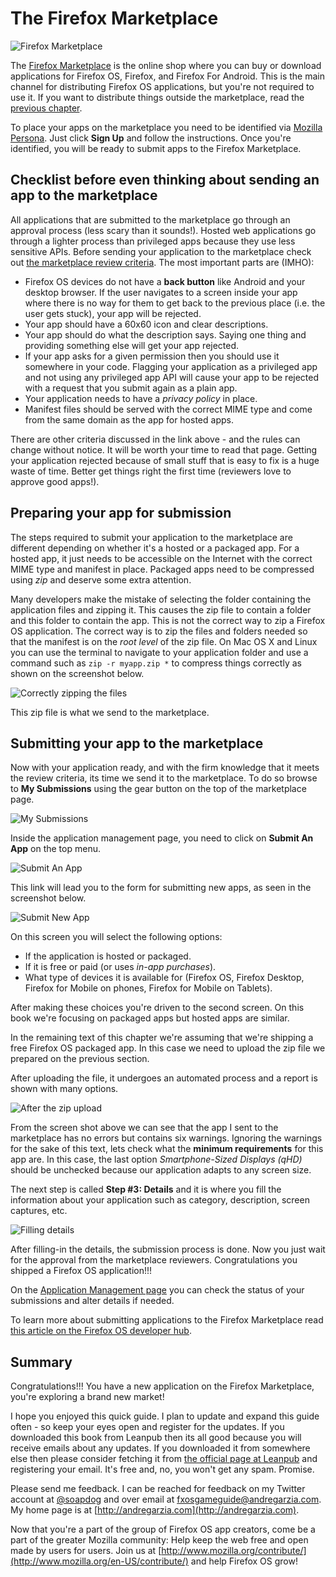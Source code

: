 # The Firefox Marketplace

![Firefox Marketplace](images/originals/marketplace.png)

The [Firefox Marketplace](http://marketplace.firefox.com) is the online shop where you can buy or download applications for Firefox OS, Firefox, and Firefox For Android. This is the main channel for distributing Firefox OS applications, but you're not required to use it. If you want to distribute things outside the marketplace, read the [previous chapter](#distribution).

To place your apps on the marketplace you need to be identified via [Mozilla Persona](https://login.persona.org/about). Just click **Sign Up** and follow the instructions. Once you're identified, you will be ready to submit apps to the Firefox Marketplace.

## Checklist before even thinking about sending an app to the marketplace

All applications that are submitted to the marketplace go through an approval process (less scary than it sounds!). Hosted web applications go through a lighter process than privileged apps because they use less sensitive APIs. Before sending your application to the marketplace check out [the marketplace review criteria](https://developer.mozilla.org/en-US/docs/Web/Apps/Publishing/Marketplace_review_criteria). The most important parts are (IMHO): 

* Firefox OS devices do not have a **back button** like Android and your desktop browser. If the user navigates to a screen inside your app where there is no way for them to get back to the previous place  (i.e. the user gets stuck), your app will be rejected.
* Your app should have a 60x60 icon and clear descriptions.
* Your app should do what the description says. Saying one thing and providing something else will get your app rejected.
* If your app asks for a given permission then you should use it somewhere in your code. Flagging your application as a privileged app and not using any privileged app API will cause your app to be rejected with a request that you submit again as a plain app.
* Your application needs to have a *privacy policy* in place.
* Manifest files should be served with the correct MIME type and come from the same domain as the app for hosted apps.

There are other criteria discussed in the link above - and the rules can change without notice. It will be worth your time to read that page. Getting your application rejected because of small stuff that is easy to fix is a huge waste of time. Better get things right the first time (reviewers love to approve good apps!). 

## Preparing your app for submission

The steps required to submit your application to the marketplace are different depending on whether it's a hosted or a packaged app. For a hosted app, it  just needs to be accessible on the Internet with the correct MIME type and manifest in place. Packaged apps need to be compressed using *zip* and deserve some extra attention. 

Many developers make the mistake of selecting the folder containing the application files and zipping it. This causes the zip file to contain a folder and this folder to contain the app. This is not the correct way to zip a Firefox OS application. The correct way is to zip the files and folders needed so that the manifest is on the *root level* of the zip file. On Mac OS X and Linux you can use the terminal to navigate to your application folder and use a command such as `zip -r myapp.zip *` to compress things correctly as shown on the screenshot below.

![Correctly zipping the files](images/originals/marketplace-preparing-packaged-app.png)

This zip file is what we send to the marketplace.

## Submitting your app to the marketplace

Now with your application ready, and with the firm knowledge that it meets the review criteria, its time we send it to the marketplace. To do so browse to **My Submissions** using the gear button on the top of the marketplace page.

![My Submissions](images/originals/marketplace-my-submissions.png)

Inside the application management page, you need to click on **Submit An App** on the top menu.

![Submit An App](images/originals/marketplace-new-app.png)

This link will lead you to the form for submitting new apps, as seen in the screenshot below.

![Submit New App](images/originals/marketplace-step-1.png)

On this screen you will select the following options:

* If the application is hosted or packaged.
* If it is free or paid (or uses *in-app purchases*).
* What type of devices it is available for (Firefox OS, Firefox Desktop, Firefox for Mobile on phones, Firefox for Mobile on Tablets).

After making these choices you're driven to the second screen. On this book we're focusing on packaged apps but hosted apps are similar. 

In the remaining text of this chapter we're assuming that we're shipping a free Firefox OS packaged app. In this case we need to upload the zip file we prepared on the previous section.

After uploading the file, it undergoes an automated process and a report is shown with many options.

![After the zip upload](images/originals/marketplace-step-1_5.png)

From the screen shot above we can see that the app I sent to the marketplace has no errors but contains six warnings. Ignoring the warnings for the sake of this text, lets check what the **minimum requirements** for this app are. In this case, the last option *Smartphone-Sized Displays (qHD)* should be unchecked because our application adapts to any screen size.

The next step is called **Step #3: Details** and it is where you fill the information about your application such as category, description, screen captures, etc.

![Filling details](images/originals/marketplace-step-3.png)

After filling-in the details, the submission process is done. Now you just wait for the approval from the marketplace reviewers. Congratulations you shipped a Firefox OS application!!!

On the [Application Management page](https://marketplace.firefox.com/developers/submissions) you can check the status of your submissions and alter details if needed.

To learn more about submitting applications to the Firefox Marketplace read [this article on the Firefox OS developer hub](https://marketplace.firefox.com/developers/docs/submission).

## Summary

Congratulations!!! You have a new application on the Firefox Marketplace, you're exploring a brand new market!

I hope you enjoyed this quick guide. I plan to update and expand this guide often - so keep your eyes open and register for the updates. If you downloaded this book from Leanpub then its all good because you will receive emails about any updates. If you downloaded it from somewhere else then please consider fetching it from [the official page at Leanpub](http://leanpub.com/buildinggamesforfirefoxos) and registering your email. It's free and, no, you won't get any spam. Promise. 

Please send me feedback. I can be reached for feedback on my Twitter account at [@soapdog](http://twitter.com/soapdog) and over email at [fxosgameguide@andregarzia.com](mailto:fxosgameguide@andregarzia.com). My home page is at [http://andregarzia.com](http://andregarzia.com).

Now that you're a part of the group of Firefox OS app creators, come be a part of the greater Mozilla community: Help keep the web free and open made by users for users. Join us at [http://www.mozilla.org/contribute/](http://www.mozilla.org/en-US/contribute/) and help Firefox OS grow!

